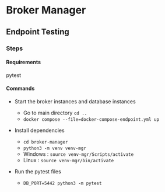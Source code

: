 # Broker Manager

## Endpoint Testing

### Steps

#### Requirements
pytest

#### Commands
+ Start the broker instances and database instances
    - Go to main directory `cd ..` 
    - `docker compose --file=docker-compose-endpoint.yml up`

+ Install dependencies
    - `cd broker-manager`
    - `python3 -m venv venv-mgr`
    - Windows : `source venv-mgr/Scripts/activate`
    - Linux : `source venv-mgr/bin/activate`

+ Run the pytest files
    - `DB_PORT=5442 python3 -m pytest`